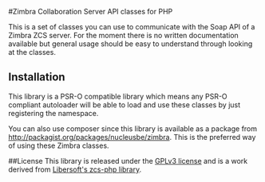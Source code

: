 #Zimbra Collaboration Server API classes for PHP

This is a set of classes you can use to communicate with the Soap API of a Zimbra ZCS server. For the moment there is no written documentation available but general usage should be easy to understand through looking at the classes.

## Installation

This library is a PSR-O compatible library which means any PSR-O compliant autoloader will be able to load and use these classes by just registering the namespace.

You can also use composer since this library is available as a package from http://packagist.org/packages/nucleusbe/zimbra. This is the preferred way of using these Zimbra classes.

##License
This library is released under the [GPLv3 license](http://www.gnu.org/licenses/gpl-3.0.txt) and is a work derived from [Libersoft's zcs-php library](https://github.com/libersoft/zcs-php).